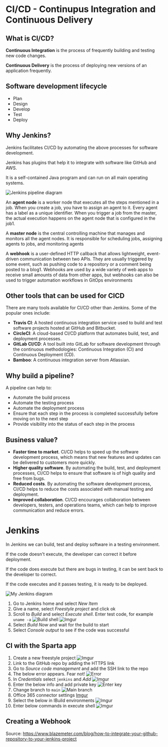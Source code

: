 # CI/CD - Continupus Integration and Continuous Delivery

## What is CI/CD?
**Continuous Integration** is the process of frequently building and testing new code changes.

**Continuous Delivery** is the process of deploying new versions of an application frequently.

## Software development lifecycle
- Plan
- Design
- Develop
- Test
- Deploy

## Why Jenkins?
Jenkins facilitates CI/CD by automating the above processes for software development.

Jenkins has plugins that help it to integrate with software like GitHub and AWS.

It is a self-contained Java program and can run on all main operating systems.

![Jenkins pipeline diagram](https://i.imgur.com/LayMK6i.png)

An **agent node** is a worker node that executes all the steps mentioned in a job. When you create a job, you have to assign an agent to it. Every agent has a label as a unique identifier. When you trigger a job from the master, the actual execution happens on the agent node that is configured in the job1.

A **master node** is the central controlling machine that manages and monitors all the agent nodes. It is responsible for scheduling jobs, assigning agents to jobs, and monitoring agents

A **webhook** is a user-defined HTTP callback that allows lightweight, event-driven communication between two APIs. They are usually triggered by some event, such as pushing code to a repository or a comment being posted to a blog1. Webhooks are used by a wide variety of web apps to receive small amounts of data from other apps, but webhooks can also be used to trigger automation workflows in GitOps environments

## Other tools that can be used for CICD
There are many tools available for CI/CD other than Jenkins. Some of the popular ones include:

- **Travis CI**: A hosted continuous integration service used to build and test software projects hosted at GitHub and Bitbucket.
- **CircleCI**: A cloud-based CI/CD platform that automates build, test, and deployment processes.
- **GitLab CI/CD**: A tool built into GitLab for software development through the continuous methodologies: Continuous Integration (CI) and Continuous Deployment (CD).
- **Bamboo**: A continuous integration server from Atlassian.

## Why build a pipeline?
A pipeline can help to:

- Automate the build process
- Automate the testing process
- Automate the deployment process
- Ensure that each step in the process is completed successfully before moving on to the next step
- Provide visibility into the status of each step in the process

## Business value?
- **Faster time to market**. CI/CD helps to speed up the software development process, which means that new features and updates can be delivered to customers more quickly.
- **Higher quality software**. By automating the build, test, and deployment processes, CI/CD helps to ensure that software is of high quality and free from bugs.
- **Reduced costs**. By automating the software development process, CI/CD helps to reduce the costs associated with manual testing and deployment.
- **Improved collaboration**. CI/CD encourages collaboration between developers, testers, and operations teams, which can help to improve communication and reduce errors.


# Jenkins
In Jenkins we can build, test and deploy software in a testing environment.

If the code doesn't execute, the developer can correct it before deployment.

If the code does execute but there are bugs in testing, it can be sent back to the developer to correct. 

If the code executes and it passes testing, it is ready to be deployed.

![My Jenkins diagram](https://i.imgur.com/pO7TtlX.png)

1. Go to Jenkins home and select *New Item*
2. Give a name, select *Freestyle project* and click ok
3. Scroll to *Build* and select *Execute shell*. Enter test code, for example `uname -a`
![Build shell](https://i.imgur.com/jsT1U8H.png)
![Imgur](https://i.imgur.com/bmRt9Yv.png)
4. Select *Build Now* and wait for the build to start
5. Select *Console output* to see if the code was successful

## CI with the Sparta app
1. Create a new freestyle project
![Imgur](https://i.imgur.com/PXWYGGy.png)
2. Link to the GitHub repo by adding the HTTPS link
3. Go to *Source code management* and add the SSH link to the repo
4. The below error appears. Fear not!
![Error](https://i.imgur.com/0n29bwO.png)
5. In *Credentials* select `jenkins` and *Add*
![Imgur](https://i.imgur.com/wvaPOWi.png)
6. Enter the below info and add private key
![Enter key](https://i.imgur.com/D3ETNkx.png)
7. Change branch to `main`
![Main branch](https://i.imgur.com/fcsWZiB.png)
8. Office 365 connector settings
[Imgur](https://i.imgur.com/siXtSbx.png)
9.  Select the below in IBuild environments
![Imgur](https://i.imgur.com/TUcqXRO.png)
10.  Enter below commands in execute shell
![Imgur](https://i.imgur.com/sgVPti5.png)

## Creating a Webhook
Source: <https://www.blazemeter.com/blog/how-to-integrate-your-github-repository-to-your-jenkins-project>

## 